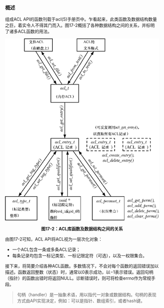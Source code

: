 ### 概述

组成ACL API的函数刊载于acl(5)手册页中。乍看起来，此类函数及数据结构数量之巨，着实令人不得其门而入。图17-2概括了各种数据结构之间的关系，并标明了诸多ACL函数的用法。

![402.png](../images/402.png)
<center class="my_markdown"><b class="my_markdown">图17-2：ACL库函数及数据结构之间的关系</b></center>

由图17-2可知，ACL API将ACL视为一层次化对象：

+ 一个ACL包含一条或多条ACL记录；
+ 每条记录均包含一标记类型、一标记限定符（可选），以及一权限集合。

接下来，将简要介绍各种ACL函数。多数情况下，不会对每个函数的返回错误加以描述。函数返回整数（状态）时，通常以0表示成功，以−1表示错误。返回句柄（指针）的函数出错时将返回NULL。诊断错误时，则可将检查errno作为常规手段。

> 句柄（handler）是一抽象术语，用以指代一对象或数据结构。句柄的表现方式由API实现决定，例如：可以是指针、数组索引，或者hash键。

